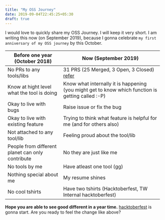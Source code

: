 ```yaml
---
title: "My OSS Journey"
date: 2019-09-04T22:45:25+05:30
draft: true
---
```


I would love to quickly share my OSS Journey. I will keep it very short. I am writing this now (on September 2019), because I gonna celebrate `my first anniversary of my OSS journey` by this October.

| Before one year (October 2018) | Now (September 2019) |
| ----- | ----- |
| No PRs to any tools/libs  | 31 PRS (25 Merged, 3 Open, 3 Closed) [refer](https://github.com/pulls?utf8=%E2%9C%93&q=is%3Apr+author%3Adineshba+archived%3Afalse+)  |
| Know at hight level what the tool is doing  | Know what internally it is happening (you might get to know which function is getting called :-P)  |
| Okay to live with bugs | Raise issue or fix the bug |
| Okay to live with existing feature | Trying to think what feature is helpful for me (and for others also) |
| Not attached to any tool/lib | Feeling proud about the tool/lib |
| People from different planet can only contribute | No they are just like me |
| No tools by me | Have atleast one tool ([gg](https://github.com/thecasualcoder/gg)) |
| Nothing special about me | My resume shines |
| No cool tshirts | Have two tshirts (Hacktoberfest, TW Internal hacktoberfest) |

**Hope you are able to see good different in a year time.** [hacktoberfest](https://hacktoberfest.digitalocean.com/) is gonna start. Are you ready to feel the change like above?
